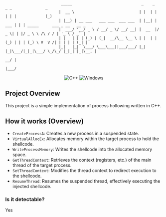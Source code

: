 ```
                         _____                               _    _       _ _               _             
                        |  __ \                             | |  | |     | | |             (_)            
                        | |__) | __ ___   ___ ___  ___ ___  | |__| | ___ | | | _____      ___ _ __   __ _ 
                        |  ___/ '__/ _ \ / __/ _ \/ __/ __| |  __  |/ _ \| | |/ _ \ \ /\ / / | '_ \ / _` |
                        | |   | | | (_) | (_|  __/\__ \__ \ | |  | | (_) | | | (_) \ V  V /| | | | | (_| |
                        |_|   |_|  \___/ \___\___||___/___/ |_|  |_|\___/|_|_|\___/ \_/\_/ |_|_| |_|\__, |
                                                                                                     __/ |
                                                                                                    |___/ 
```

 <p align="center">
    <img src="https://img.shields.io/badge/language-C%2B%2B-%23f34b7d.svg?style=for-the-badge&logo=appveyor" alt="C++">
    <img src="https://img.shields.io/badge/platform-Windows-0078d7.svg?style=for-the-badge&logo=appveyor" alt="Windows">
</p>

## Project Overview
This project is a simple implementation of process hollowing written in C++.

## How it works (Overview)
- `CreateProcessA`: Creates a new process in a suspended state.
- `VirtualAllocEx`: Allocates memory within the target process to hold the shellcode.
- `WriteProcessMemory`: Writes the shellcode into the allocated memory space.
- `GetThreadContext`: Retrieves the context (registers, etc.) of the main thread of the target process.
- `SetThreadContext`: Modifies the thread context to redirect execution to the shellcode.
- `ResumeThread`: Resumes the suspended thread, effectively executing the injected shellcode.

### Is it detectable?
Yes

